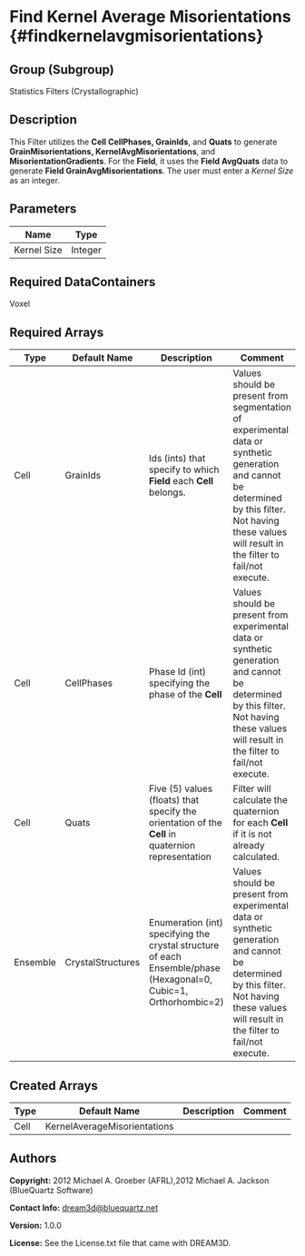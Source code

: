 Find Kernel Average Misorientations {#findkernelavgmisorientations}
======

## Group (Subgroup) ##
Statistics Filters (Crystallographic)

## Description ##
This Filter utilizes the __Cell CellPhases, GrainIds__, and __Quats__ to generate __GrainMisorientations, KernelAvgMisorientations__, and __MisorientationGradients__. For the __Field__, it uses the __Field AvgQuats__ data to generate __Field GrainAvgMisorientations__. The user must enter a _Kernel Size_ as an integer.


## Parameters ##

| Name | Type |
|------|------|
| Kernel Size | Integer |

## Required DataContainers ##
Voxel

## Required Arrays ##

| Type | Default Name | Description | Comment |
|------|--------------|-------------|---------|
| Cell | GrainIds | Ids (ints) that specify to which **Field** each **Cell** belongs. | Values should be present from segmentation of experimental data or synthetic generation and cannot be determined by this filter. Not having these values will result in the filter to fail/not execute. |
| Cell | CellPhases | Phase Id (int) specifying the phase of the **Cell** | Values should be present from experimental data or synthetic generation and cannot be determined by this filter. Not having these values will result in the filter to fail/not execute. |
| Cell | Quats | Five (5) values (floats) that specify the orientation of the **Cell** in quaternion representation | Filter will calculate the quaternion for each **Cell** if it is not already calculated. |
| Ensemble | CrystalStructures | Enumeration (int) specifying the crystal structure of each Ensemble/phase (Hexagonal=0, Cubic=1, Orthorhombic=2) | Values should be present from experimental data or synthetic generation and cannot be determined by this filter. Not having these values will result in the filter to fail/not execute. |

## Created Arrays ##

| Type | Default Name | Description | Comment |
|------|--------------|-------------|---------|
| Cell | KernelAverageMisorientations |  |  |

## Authors ##

**Copyright:** 2012 Michael A. Groeber (AFRL),2012 Michael A. Jackson (BlueQuartz Software)

**Contact Info:** dream3d@bluequartz.net

**Version:** 1.0.0

**License:**  See the License.txt file that came with DREAM3D.



